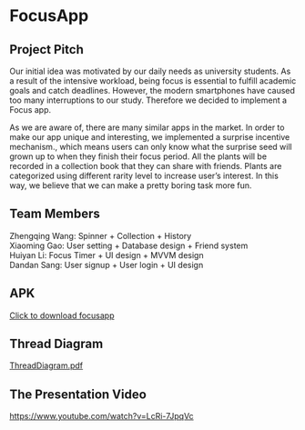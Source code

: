 # FocusApp

## Project Pitch
Our initial idea was motivated by our daily needs as university students. As a result of the intensive workload, being focus is essential to fulfill academic goals and catch deadlines. However, the modern smartphones have caused too many interruptions to our study. Therefore we decided to implement a Focus app.  

As we are aware of, there are many similar apps in the market. In order to make our app unique and interesting, we implemented a surprise  incentive mechanism., which means users can only know what the surprise seed will grown up to when they finish their focus period. All the plants will be recorded in a collection book that they can share with friends. Plants are categorized using different rarity level to increase user’s interest. In this way, we believe that we can make a pretty boring task more fun.
 
## Team Members
Zhengqing Wang: Spinner + Collection + History  
Xiaoming Gao: User setting + Database design + Friend system  
Huiyan Li: Focus Timer + UI design + MVVM design  
Dandan Sang: User signup + User login + UI design  

## APK
[Click to download focusapp](https://drive.google.com/uc?export=download&id=1ejwuEKY6RZJcWGiuGH86EqkhDgUzCFaT)

## Thread Diagram
[ThreadDiagram.pdf](https://github.com/wodouxiangxiaole/FocusApp/files/10163403/ThreadDiagram.pdf)

## The Presentation Video
https://www.youtube.com/watch?v=LcRi-7JpqVc
